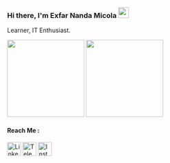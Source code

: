 ### Hi there, I'm Exfar Nanda Micola <img src="https://media.giphy.com/media/hvRJCLFzcasrR4ia7z/giphy.gif" width="25px">

Learner, IT Enthusiast.

<p>
  <img height="180em" src="https://github-readme-stats-alpha-mauve.vercel.app/api?username=exfarnanda1945&show_icons=true&hide_border=true&&count_private=true&include_all_commits=true&theme=tokyonight" />
  <img height="180em" src="https://github-readme-stats-alpha-mauve.vercel.app/api/top-langs/?username=exfarnanda1945&show_icons=true&hide_border=true&layout=compact&langs_count=8&theme=tokyonight"/>
</p>

#### Reach Me :

<p align="left">
  <a href="https://linkedin.com/in/exfarnanda/" target="_blank"><img alt="LinkedIn" height="32" width="32" src="https://static.vecteezy.com/system/resources/previews/018/930/587/original/linkedin-logo-linkedin-icon-transparent-free-png.png"></a>
  <a href="https://t.me/miko1945" target="_blank"><img alt="Telegram" height="32" width="32" src="https://static.vecteezy.com/system/resources/previews/017/221/764/original/telegram-logo-transparent-free-png.png"></a>
  <a href="https://www.instagram.com/exfar_nanda45/" target="_blank"><img alt="Instagram" height="32" width="32" src="https://download.logo.wine/logo/Instagram/Instagram-Logo.wine.png"></a>
</p>
